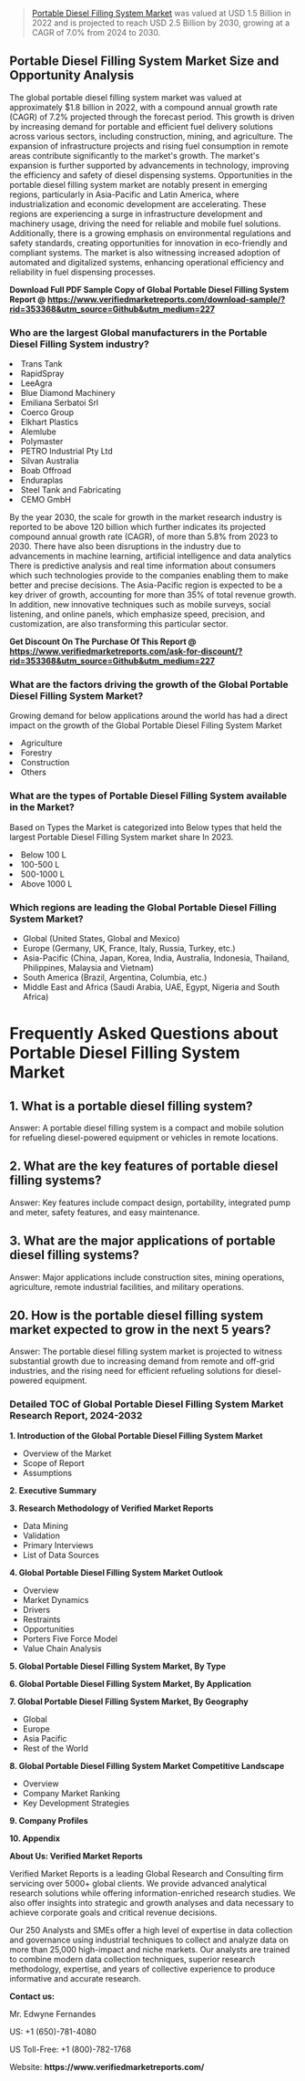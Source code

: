 <blockquote><p><p><a href="https://www.verifiedmarketreports.com/download-sample/?rid=353368&utm_source=Github&utm_medium=227" target="_blank">Portable Diesel Filling System Market</a> was valued at USD 1.5 Billion in 2022 and is projected to reach USD 2.5 Billion by 2030, growing at a CAGR of 7.0% from 2024 to 2030.</p></blockquote><p><h2>Portable Diesel Filling System Market Size and Opportunity Analysis</h2>The global portable diesel filling system market was valued at approximately $1.8 billion in 2022, with a compound annual growth rate (CAGR) of 7.2% projected through the forecast period. This growth is driven by increasing demand for portable and efficient fuel delivery solutions across various sectors, including construction, mining, and agriculture. The expansion of infrastructure projects and rising fuel consumption in remote areas contribute significantly to the market's growth. The market's expansion is further supported by advancements in technology, improving the efficiency and safety of diesel dispensing systems. Opportunities in the portable diesel filling system market are notably present in emerging regions, particularly in Asia-Pacific and Latin America, where industrialization and economic development are accelerating. These regions are experiencing a surge in infrastructure development and machinery usage, driving the need for reliable and mobile fuel solutions. Additionally, there is a growing emphasis on environmental regulations and safety standards, creating opportunities for innovation in eco-friendly and compliant systems. The market is also witnessing increased adoption of automated and digitalized systems, enhancing operational efficiency and reliability in fuel dispensing processes.</p><p class=""><strong>Download Full PDF Sample Copy of Global Portable Diesel Filling System Report @ <a href="https://www.verifiedmarketreports.com/download-sample/?rid=353368&amp;utm_source=Github&amp;utm_medium=227" target="_blank">https://www.verifiedmarketreports.com/download-sample/?rid=353368&amp;utm_source=Github&amp;utm_medium=227</a></strong></p><h3 id="" class="">Who are the largest Global manufacturers in the Portable Diesel Filling System industry?</h3><p><li>Trans Tank</li><li> RapidSpray</li><li> LeeAgra</li><li> Blue Diamond Machinery</li><li> Emiliana Serbatoi Srl</li><li> Coerco Group</li><li> Elkhart Plastics</li><li> Alemlube</li><li> Polymaster</li><li> PETRO Industrial Pty Ltd</li><li> Silvan Australia</li><li> Boab Offroad</li><li> Enduraplas</li><li> Steel Tank and Fabricating</li><li> CEMO GmbH</li></p><div class=""><div class="" dir="" data-message-author-role="" data-message-id="" data-message-model-slug=""><div class=""><div class=""><div class=""><div class="" dir="" data-message-author-role="" data-message-id="" data-message-model-slug=""><div class=""><div class=""><p>By the year 2030, the scale for growth in the market research industry is reported to be above 120 billion which further indicates its projected compound annual growth rate (CAGR), of more than 5.8% from 2023 to 2030. There have also been disruptions in the industry due to advancements in machine learning, artificial intelligence and data analytics There is predictive analysis and real time information about consumers which such technologies provide to the companies enabling them to make better and precise decisions. The Asia-Pacific region is expected to be a key driver of growth, accounting for more than 35% of total revenue growth. In addition, new innovative techniques such as mobile surveys, social listening, and online panels, which emphasize speed, precision, and customization, are also transforming this particular sector.</p><p><strong>Get Discount On The Purchase Of This Report @&nbsp; <a href="https://www.verifiedmarketreports.com/ask-for-discount/?rid=353368&amp;utm_source=Github&amp;utm_medium=227" target="_blank">https://www.verifiedmarketreports.com/ask-for-discount/?rid=353368&amp;utm_source=Github&amp;utm_medium=227</a></strong></p></div></div></div></div></div></div></div></div><h3 id="" class="">What are the factors driving the growth of the Global Portable Diesel Filling System Market?</h3><p id="" class="">Growing demand for below applications around the world has had a direct impact on the growth of the Global Portable Diesel Filling System Market</p><p id="" class=""><li>Agriculture</li><li> Forestry</li><li> Construction</li><li> Others</li></p><h3 id="" class="">What are the types of Portable Diesel Filling System available in the Market?</h3><p id="" class="">Based on Types the Market is categorized into Below types that held the largest Portable Diesel Filling System market share In 2023.</p><p id="" class=""><li>Below 100 L</li><li> 100-500 L</li><li> 500-1000 L</li><li> Above 1000 L</li></p><h3 id="" class="">Which regions are leading the Global Portable Diesel Filling System Market?</h3><ul><li>Global (United States, Global and Mexico)</li><li>Europe (Germany, UK, France, Italy, Russia, Turkey, etc.)</li><li>Asia-Pacific (China, Japan, Korea, India, Australia, Indonesia, Thailand, Philippines, Malaysia and Vietnam)</li><li>South America (Brazil, Argentina, Columbia, etc.)</li><li>Middle East and Africa (Saudi Arabia, UAE, Egypt, Nigeria and South Africa)</li></ul><p>  <h1>Frequently Asked Questions about Portable Diesel Filling System Market</h1>  <div>    <h2>1. What is a portable diesel filling system?</h2>    <p>Answer: A portable diesel filling system is a compact and mobile solution for refueling diesel-powered equipment or vehicles in remote locations.</p>  </div>  <div>    <h2>2. What are the key features of portable diesel filling systems?</h2>    <p>Answer: Key features include compact design, portability, integrated pump and meter, safety features, and easy maintenance.</p>  </div>  <div>    <h2>3. What are the major applications of portable diesel filling systems?</h2>    <p>Answer: Major applications include construction sites, mining operations, agriculture, remote industrial facilities, and military operations.</p>  </div>  <!-- Add more FAQs and answers here -->  <div>    <h2>20. How is the portable diesel filling system market expected to grow in the next 5 years?</h2>    <p>Answer: The portable diesel filling system market is projected to witness substantial growth due to increasing demand from remote and off-grid industries, and the rising need for efficient refueling solutions for diesel-powered equipment.</p>  </div></body></html></p><h3 id="" class="">Detailed TOC of Global Portable Diesel Filling System Market Research Report, 2024-2032</h3><p id="" class=""><strong>1. Introduction of the Global Portable Diesel Filling System Market</strong></p><ul><li>Overview of the Market</li><li>Scope of Report</li><li>Assumptions</li></ul><p id="" class=""><strong>2. Executive Summary</strong></p><p id="" class=""><strong>3. Research Methodology of&nbsp;Verified Market Reports</strong></p><ul><li>Data Mining</li><li>Validation</li><li>Primary Interviews</li><li>List of Data Sources</li></ul><p id="" class=""><strong>4. Global Portable Diesel Filling System Market Outlook</strong></p><ul><li>Overview</li><li>Market Dynamics</li><li>Drivers</li><li>Restraints</li><li>Opportunities</li><li>Porters Five Force Model</li><li>Value Chain Analysis</li></ul><p id="" class=""><strong>5. Global Portable Diesel Filling System Market, By&nbsp;Type</strong></p><p id="" class=""><strong>6. Global Portable Diesel Filling System Market, By Application</strong></p><p id="" class=""><strong>7. Global Portable Diesel Filling System Market, By Geography</strong></p><ul><li>Global</li><li>Europe</li><li>Asia Pacific</li><li>Rest of the World</li></ul><p id="" class=""><strong>8. Global Portable Diesel Filling System Market Competitive Landscape</strong></p><ul><li>Overview</li><li>Company Market Ranking</li><li>Key Development Strategies</li></ul><p id="" class=""><strong>9. Company Profiles</strong></p><p id="" class=""><strong>10. Appendix</strong></p><p id="" class=""><strong>About Us: Verified Market Reports</strong></p><p id="" class="">Verified Market Reports is a leading Global Research and Consulting firm servicing over 5000+ global clients. We provide advanced analytical research solutions while offering information-enriched research studies. We also offer insights into strategic and growth analyses and data necessary to achieve corporate goals and critical revenue decisions.</p><p id="" class="">Our 250 Analysts and SMEs offer a high level of expertise in data collection and governance using industrial techniques to collect and analyze data on more than 25,000 high-impact and niche markets. Our analysts are trained to combine modern data collection techniques, superior research methodology, expertise, and years of collective experience to produce informative and accurate research.</p><p id="" class=""><strong>Contact us:</strong></p><p id="" class="">Mr. Edwyne Fernandes</p><p id="" class="">US: +1 (650)-781-4080</p><p id="" class="">US Toll-Free: +1 (800)-782-1768</p><p id="" class="">Website: <a target="" data-test-app-aware-link=""><strong>https://www.verifiedmarketreports.com/</strong></a></p>
